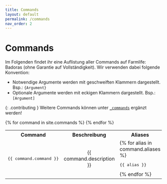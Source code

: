 ```yaml
---
title: Commands
layout: default
permalink: /commands
nav_order: 2
---
```


# Commands

Im Folgenden findet ihr eine Auflistung aller Commands auf Farmlife: Badoras
(ohne Garantie auf Vollständigkeit). Wir verwenden dabei folgende Konvention:
- Notwendige Argumente werden mit geschweiften Klammern dargestellt. Bsp.: `{Argument}`
- Optionale Argumente werden mit eckigen Klammern dargestellt. Bsp.: `[Argument]`

{: .contributing }
Weitere Commands können unter
[`_commands`](https://github.com/FLBadoras/wiki/tree/main/_commands) ergänzt
werden!

<table>
	<tr>
		<th>
			Command
		</th>
		<th>
			Beschreibung
		</th>
		<th>
			Aliases
		</th>
	</tr>
	{% for command in site.commands %}
	<tr>
		<td>
			<center><pre>{{ command.command }}</pre></center>
		</td>
		<td>
			<center>{{ command.description }}</center>
		</td>
		<td>
			{% for alias in command.aliases %}
			<pre>{{ alias }}</pre>
			{% endfor %}
		</td>
	</tr>
	{% endfor %}
</table>
